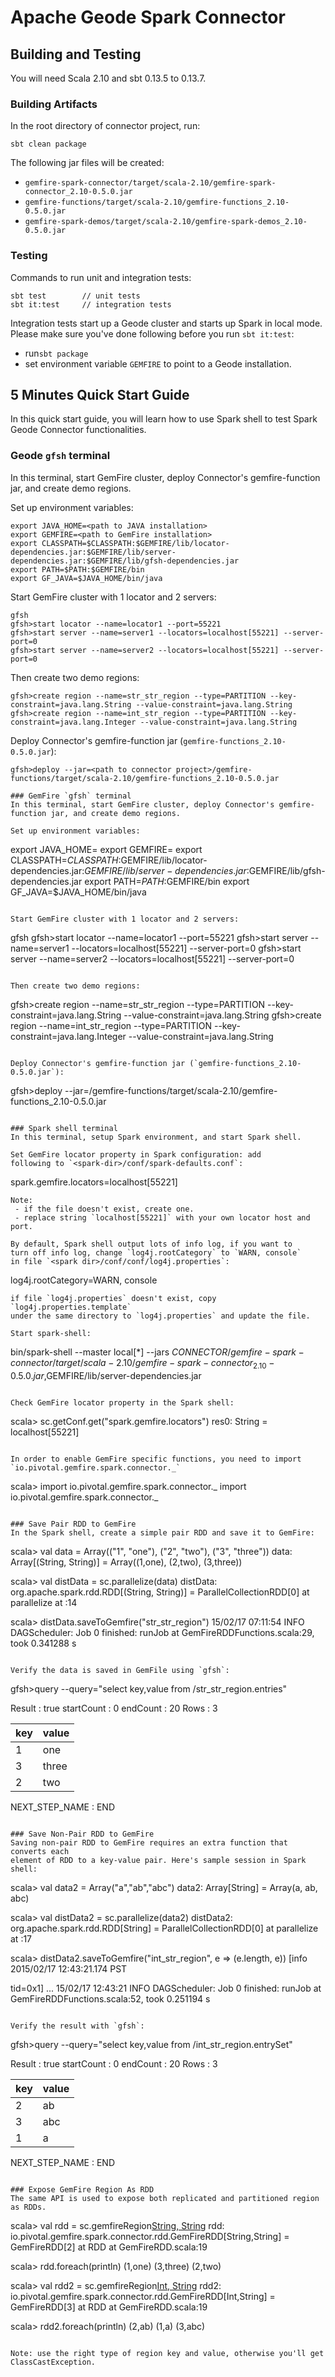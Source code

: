 # Apache Geode Spark Connector



## Building and Testing

You will need Scala 2.10 and sbt 0.13.5 to 0.13.7.

### Building Artifacts

In the root directory of connector project, run:
```
sbt clean package
```

The following jar files will be created:
 - `gemfire-spark-connector/target/scala-2.10/gemfire-spark-connector_2.10-0.5.0.jar`
 - `gemfire-functions/target/scala-2.10/gemfire-functions_2.10-0.5.0.jar`
 - `gemfire-spark-demos/target/scala-2.10/gemfire-spark-demos_2.10-0.5.0.jar `

### Testing
Commands to run unit and integration tests:
```
sbt test        // unit tests
sbt it:test     // integration tests  
```

Integration tests start up a Geode cluster and starts up Spark in local mode.
Please make sure you've done following before you run `sbt it:test`:
 - run`sbt package`
 - set environment variable `GEMFIRE` to point to a Geode installation.

## 5 Minutes Quick Start Guide

In this quick start guide, you will learn how to use Spark shell to test Spark Geode Connector functionalities.

### Geode `gfsh` terminal
In this terminal, start GemFire cluster, deploy Connector's gemfire-function jar, and create demo regions.

Set up environment variables:
```
export JAVA_HOME=<path to JAVA installation>
export GEMFIRE=<path to GemFire installation>
export CLASSPATH=$CLASSPATH:$GEMFIRE/lib/locator-dependencies.jar:$GEMFIRE/lib/server-dependencies.jar:$GEMFIRE/lib/gfsh-dependencies.jar
export PATH=$PATH:$GEMFIRE/bin
export GF_JAVA=$JAVA_HOME/bin/java
```

Start GemFire cluster with 1 locator and 2 servers:
```
gfsh
gfsh>start locator --name=locator1 --port=55221
gfsh>start server --name=server1 --locators=localhost[55221] --server-port=0
gfsh>start server --name=server2 --locators=localhost[55221] --server-port=0
```

Then create two demo regions:
```
gfsh>create region --name=str_str_region --type=PARTITION --key-constraint=java.lang.String --value-constraint=java.lang.String
gfsh>create region --name=int_str_region --type=PARTITION --key-constraint=java.lang.Integer --value-constraint=java.lang.String
```

Deploy Connector's gemfire-function jar (`gemfire-functions_2.10-0.5.0.jar`):
```
gfsh>deploy --jar=<path to connector project>/gemfire-functions/target/scala-2.10/gemfire-functions_2.10-0.5.0.jar

### GemFire `gfsh` terminal
In this terminal, start GemFire cluster, deploy Connector's gemfire-function jar, and create demo regions.

Set up environment variables:
```
export JAVA_HOME=<path to JAVA installation>
export GEMFIRE=<path to GemFire installation>
export CLASSPATH=$CLASSPATH:$GEMFIRE/lib/locator-dependencies.jar:$GEMFIRE/lib/server-dependencies.jar:$GEMFIRE/lib/gfsh-dependencies.jar
export PATH=$PATH:$GEMFIRE/bin
export GF_JAVA=$JAVA_HOME/bin/java
```

Start GemFire cluster with 1 locator and 2 servers:
```
gfsh
gfsh>start locator --name=locator1 --port=55221
gfsh>start server --name=server1 --locators=localhost[55221] --server-port=0
gfsh>start server --name=server2 --locators=localhost[55221] --server-port=0
```

Then create two demo regions:
```
gfsh>create region --name=str_str_region --type=PARTITION --key-constraint=java.lang.String --value-constraint=java.lang.String
gfsh>create region --name=int_str_region --type=PARTITION --key-constraint=java.lang.Integer --value-constraint=java.lang.String
```

Deploy Connector's gemfire-function jar (`gemfire-functions_2.10-0.5.0.jar`):
```
gfsh>deploy --jar=<path to connector project>/gemfire-functions/target/scala-2.10/gemfire-functions_2.10-0.5.0.jar
```

### Spark shell terminal
In this terminal, setup Spark environment, and start Spark shell.

Set GemFire locator property in Spark configuration: add 
following to `<spark-dir>/conf/spark-defaults.conf`:
```
spark.gemfire.locators=localhost[55221]
```
Note:
 - if the file doesn't exist, create one. 
 - replace string `localhost[55221]` with your own locator host and port.

By default, Spark shell output lots of info log, if you want to
turn off info log, change `log4j.rootCategory` to `WARN, console`
in file `<spark dir>/conf/conf/log4j.properties`:
```
log4j.rootCategory=WARN, console
```
if file `log4j.properties` doesn't exist, copy `log4j.properties.template`
under the same directory to `log4j.properties` and update the file.

Start spark-shell:
```
bin/spark-shell --master local[*] --jars $CONNECTOR/gemfire-spark-connector/target/scala-2.10/gemfire-spark-connector_2.10-0.5.0.jar,$GEMFIRE/lib/server-dependencies.jar
```

Check GemFire locator property in the Spark shell:
```
scala> sc.getConf.get("spark.gemfire.locators")
res0: String = localhost[55221]
```

In order to enable GemFire specific functions, you need to import 
`io.pivotal.gemfire.spark.connector._`
```
scala> import io.pivotal.gemfire.spark.connector._
import io.pivotal.gemfire.spark.connector._
```

### Save Pair RDD to GemFire
In the Spark shell, create a simple pair RDD and save it to GemFire:

```
scala> val data = Array(("1", "one"), ("2", "two"), ("3", "three"))
data: Array[(String, String)] = Array((1,one), (2,two), (3,three))

scala> val distData = sc.parallelize(data)
distData: org.apache.spark.rdd.RDD[(String, String)] = ParallelCollectionRDD[0] at parallelize at <console>:14

scala> distData.saveToGemfire("str_str_region")
15/02/17 07:11:54 INFO DAGScheduler: Job 0 finished: runJob at GemFireRDDFunctions.scala:29, took 0.341288 s
```

Verify the data is saved in GemFile using `gfsh`:

```
gfsh>query --query="select key,value from /str_str_region.entries"

Result     : true
startCount : 0
endCount   : 20
Rows       : 3

key | value
--- | -----
1   | one
3   | three
2   | two

NEXT_STEP_NAME : END
```

### Save Non-Pair RDD to GemFire 
Saving non-pair RDD to GemFire requires an extra function that converts each 
element of RDD to a key-value pair. Here's sample session in Spark shell:

```
scala> val data2 = Array("a","ab","abc")
data2: Array[String] = Array(a, ab, abc)

scala> val distData2 = sc.parallelize(data2)
distData2: org.apache.spark.rdd.RDD[String] = ParallelCollectionRDD[0] at parallelize at <console>:17

scala> distData2.saveToGemfire("int_str_region", e => (e.length, e))
[info 2015/02/17 12:43:21.174 PST <main> tid=0x1]
...
15/02/17 12:43:21 INFO DAGScheduler: Job 0 finished: runJob at GemFireRDDFunctions.scala:52, took 0.251194 s
```

Verify the result with `gfsh`:

```
gfsh>query --query="select key,value from /int_str_region.entrySet"

Result     : true
startCount : 0
endCount   : 20
Rows       : 3

key | value
--- | -----
2   | ab
3   | abc
1   | a

NEXT_STEP_NAME : END
```

### Expose GemFire Region As RDD
The same API is used to expose both replicated and partitioned region as RDDs. 

```
scala> val rdd = sc.gemfireRegion[String, String]("str_str_region")
rdd: io.pivotal.gemfire.spark.connector.rdd.GemFireRDD[String,String] = GemFireRDD[2] at RDD at GemFireRDD.scala:19

scala> rdd.foreach(println)
(1,one)
(3,three)
(2,two)

scala> val rdd2 = sc.gemfireRegion[Int, String]("int_str_region")
rdd2: io.pivotal.gemfire.spark.connector.rdd.GemFireRDD[Int,String] = GemFireRDD[3] at RDD at GemFireRDD.scala:19

scala> rdd2.foreach(println)
(2,ab)
(1,a)
(3,abc)
```

Note: use the right type of region key and value, otherwise you'll get
ClassCastException. 


